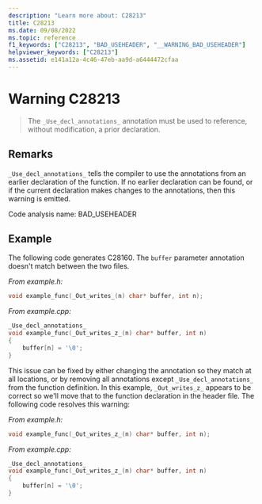 ```yaml
---
description: "Learn more about: C28213"
title: C28213
ms.date: 09/08/2022
ms.topic: reference
f1_keywords: ["C28213", "BAD_USEHEADER", "__WARNING_BAD_USEHEADER"]
helpviewer_keywords: ["C28213"]
ms.assetid: e141a12a-4c46-47eb-aa9d-a6444472cfaa
---
```

# Warning C28213

> The `_Use_decl_annotations_` annotation must be used to reference, without modification, a prior declaration.

## Remarks

`_Use_decl_annotations_` tells the compiler to use the annotations from an earlier declaration of the function. If no earlier declaration can be found, or if the current declaration makes changes to the annotations, then this warning is emitted.

Code analysis name: BAD_USEHEADER

## Example

The following code generates C28160. The `buffer` parameter annotation doesn't match between the two files.

*From example.h:*

```cpp
void example_func(_Out_writes_(n) char* buffer, int n);
```

*From example.cpp:*

```cpp
_Use_decl_annotations_
void example_func(_Out_writes_z_(n) char* buffer, int n)
{
    buffer[n] = '\0';
}
```

This issue can be fixed by either changing the annotation so they match at all locations, or by removing all annotations except `_Use_decl_annotations_` from the function definition. In this example, `_Out_writes_z_` appears to be correct so we'll move that to the function declaration in the header file. The following code resolves this warning:

*From example.h:*

```cpp
void example_func(_Out_writes_z_(n) char* buffer, int n);
```

*From example.cpp:*

```cpp
_Use_decl_annotations_
void example_func(_Out_writes_z_(n) char* buffer, int n)
{
    buffer[n] = '\0';
}
```
